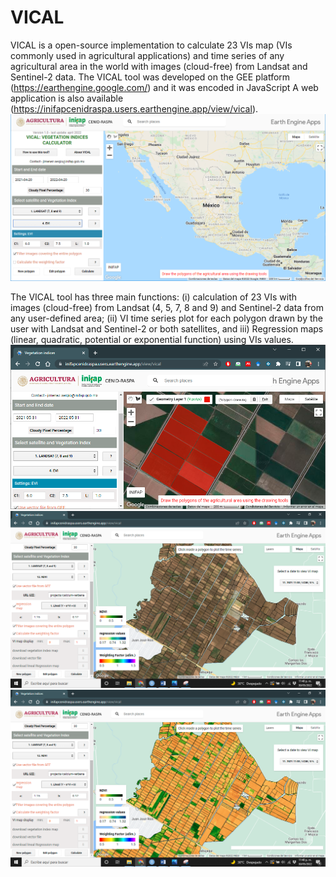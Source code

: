 # VICAL
VICAL is a open-source implementation to calculate 23 VIs map (VIs commonly used in agricultural applications) and time series of any agricultural area in the world with images (cloud-free) from Landsat and Sentinel-2 data. The VICAL tool was developed on the GEE platform (https://earthengine.google.com/) and it was encoded in JavaScript 
A web application is also available (https://inifapcenidraspa.users.earthengine.app/view/vical).
<img src="/Images/Figure4.png" alt="VICAL"/>

The VICAL tool has three main functions: (i) calculation of 23 VIs with images (cloud-free) from Landsat (4, 5, 7, 8 and 9) and Sentinel-2 data from any user-defined area; (ii) VI time series plot for each polygon drawn by the user with Landsat and Sentinel-2 or both satellites, and iii) Regression maps (linear, quadratic, potential or exponential function) using VIs values. 
<img src="/Images/Figure12.png" alt="digitized polygons in VICAL"/>
<img src="/Images/Figure51.png" alt="RGB IMAGE"/>
<img src="/Images/Figure52.png" alt="NDVI"/>

